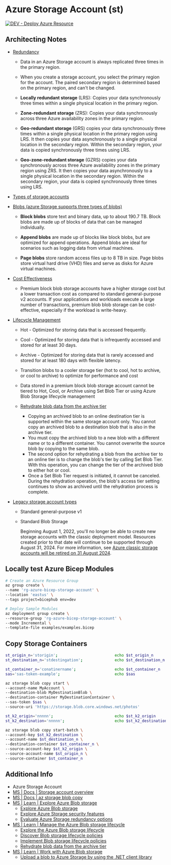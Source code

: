 # Azure Storage Account (st)

[![DEV - Deploy Azure Resource](https://github.com/ArtiomLK/azure-bicep-storage-account/actions/workflows/dev.orchestrator.yml/badge.svg?branch=main&event=push)](https://github.com/ArtiomLK/azure-bicep-storage-account/actions/workflows/dev.orchestrator.yml)

## Architecting Notes

- [Redundancy][11]

  - Data in an Azure Storage account is always replicated three times in the primary region.

  - When you create a storage account, you select the primary region for the account. The paired secondary region is determined based on the primary region, and can't be changed.

  - **Locally redundant storage** (LRS): Copies your data synchronously three times within a single physical location in the primary region.

  - **Zone-redundant storage** (ZRS): Copies your data synchronously across three Azure availability zones in the primary region.

  - **Geo-redundant storage** (GRS) copies your data synchronously three times within a single physical location in the primary region using LRS. It then copies your data asynchronously to a single physical location in the secondary region. Within the secondary region, your data is copied synchronously three times using LRS.

  - **Geo-zone-redundant storage** (GZRS) copies your data synchronously across three Azure availability zones in the primary region using ZRS. It then copies your data asynchronously to a single physical location in the secondary region. Within the secondary region, your data is copied synchronously three times using LRS.

- [Types of storage accounts][4]

- [Blobs (azure Storage supports three types of blobs)][9]

  - **Block blobs** store text and binary data, up to about 190.7 TB. Block blobs are made up of blocks of data that can be managed individually.

  - **Append blobs** are made up of blocks like block blobs, but are optimized for append operations. Append blobs are ideal for scenarios such as logging data from virtual machines.

  - **Page blobs** store random access files up to 8 TB in size. Page blobs store virtual hard drive (VHD) files and serve as disks for Azure virtual machines.

- [Cost Effectiveness][5]

  - Premium block blob storage accounts have a higher storage cost but a lower transaction cost as compared to standard general-purpose v2 accounts. If your applications and workloads execute a large number of transactions, premium blob blob storage can be cost-effective, especially if the workload is write-heavy.

- [Lifecycle Management][13]

  - Hot - Optimized for storing data that is accessed frequently.
  - Cool - Optimized for storing data that is infrequently accessed and stored for at least 30 days.
  - Archive - Optimized for storing data that is rarely accessed and stored for at least 180 days with flexible latency.

  - Transition blobs to a cooler storage tier (hot to cool, hot to archive, or cool to archive) to optimize for performance and cost
  - Data stored in a premium block blob storage account cannot be tiered to Hot, Cool, or Archive using Set Blob Tier or using Azure Blob Storage lifecycle management

  - [Rehydrate blob data from the archive tier][16]
    - Copying an archived blob to an online destination tier is supported within the same storage account only. You cannot copy an archived blob to a destination blob that is also in the archive tier.
    - You must copy the archived blob to a new blob with a different name or to a different container. You cannot overwrite the source blob by copying to the same blob.
    - The second option for rehydrating a blob from the archive tier to an online tier is to change the blob's tier by calling Set Blob Tier. With this operation, you can change the tier of the archived blob to either hot or cool.
    - Once a Set Blob Tier request is initiated, it cannot be canceled. During the rehydration operation, the blob's access tier setting continues to show as archived until the rehydration process is complete.

- [Legacy storage account types][6]

  - Standard general-purpose v1
  - Standard Blob Storage

    Beginning August 1, 2022, you'll no longer be able to create new storage accounts with the classic deployment model. Resources created prior to that date will continue to be supported through August 31, 2024. For more information, see [Azure classic storage accounts will be retired on 31 August 2024][3].

## Locally test Azure Bicep Modules

```bash
# Create an Azure Resource Group
az group create \
--name 'rg-azure-bicep-storage-account' \
--location 'eastus' \
--tags project=bicephub env=dev

# Deploy Sample Modules
az deployment group create \
--resource-group 'rg-azure-bicep-storage-account' \
--mode Incremental \
--template-file examples/examples.bicep
```

## Copy Storage Containers

```bash
st_origin_n='storigin';                         echo $st_origin_n
st_destination_n='stdestingation';              echo $st_destination_n

st_container_n='conatinername';                 echo $st_container_n
sas='sas-token-example';                        echo $sas

az storage blob copy start \
--account-name MyAccount \
--destination-blob MyDestinationBlob \
--destination-container MyDestinationContainer \
--sas-token $sas \
--source-uri 'https://storage.blob.core.windows.net/photos'

st_k2_origin='nnnnn';                           echo $st_k2_origin
st_k2_destination='nnnnn';                      echo $st_k2_destination

az storage blob copy start-batch \
--account-key $st_k2_destination \
--account-name $st_destination_n \
--destination-container $st_container_n \
--source-account-key $st_k2_origin \
--source-account-name $st_origin_n \
--source-container $st_container_n
```

## Additional Info

- Azure Storage Account
- [MS | Docs | Storage account overview][1]
- [MS | Docs | az storage blob copy][2]
- [MS | Learn | Explore Azure Blob storage][7]
  - [Explore Azure Blob storage][8]
  - [Explore Azure Storage security features][10]
  - [Evaluate Azure Storage redundancy options][11]
- [MS | Learn | Manage the Azure Blob storage lifecycle][12]
  - [Explore the Azure Blob storage lifecycle][13]
  - [Discover Blob storage lifecycle policies][14]
  - [Implement Blob storage lifecycle policies][15]
  - [Rehydrate blob data from the archive tier][16]
- [MS | Learn | Work with Azure Blob storage][17]
  - [Upload a blob to Azure Storage by using the .NET client library][18]

[1]: https://learn.microsoft.com/en-us/azure/storage/common/storage-account-overview
[2]: https://docs.microsoft.com/en-us/cli/azure/storage/blob/copy
[3]: https://azure.microsoft.com/en-us/updates/classic-azure-storage-accounts-will-be-retired-on-31-august-2024/
[4]: https://learn.microsoft.com/en-us/azure/storage/common/storage-account-overview#types-of-storage-accounts
[5]: https://learn.microsoft.com/en-us/azure/storage/blobs/storage-blob-block-blob-premium#cost-effectiveness
[6]: https://learn.microsoft.com/en-us/azure/storage/common/storage-account-overview#legacy-storage-account-types
[7]: https://learn.microsoft.com/en-us/training/modules/explore-azure-blob-storage
[8]: https://learn.microsoft.com/en-us/training/modules/explore-azure-blob-storage/2-blob-storage-overview
[9]: https://learn.microsoft.com/en-us/training/modules/explore-azure-blob-storage/3-blob-storage-resources
[10]: https://learn.microsoft.com/en-us/training/modules/explore-azure-blob-storage/4-blob-storage-security
[11]: https://learn.microsoft.com/en-us/training/modules/explore-azure-blob-storage/5-azure-storage-redundancy
[12]: https://learn.microsoft.com/en-us/training/modules/manage-azure-blob-storage-lifecycle/
[13]: https://learn.microsoft.com/en-us/training/modules/manage-azure-blob-storage-lifecycle/2-blob-storage-lifecycle
[14]: https://learn.microsoft.com/en-us/training/modules/manage-azure-blob-storage-lifecycle/3-blob-storage-lifecycle-policies
[15]: https://learn.microsoft.com/en-us/training/modules/manage-azure-blob-storage-lifecycle/4-add-policy-blob-storage
[16]: https://learn.microsoft.com/en-us/training/modules/manage-azure-blob-storage-lifecycle/5-rehydrate-blob-data
[17]: https://learn.microsoft.com/en-us/training/modules/work-azure-blob-storage/
[18]: https://learn.microsoft.com/en-us/azure/storage/blobs/storage-blob-upload#upload-by-using-a-stream
